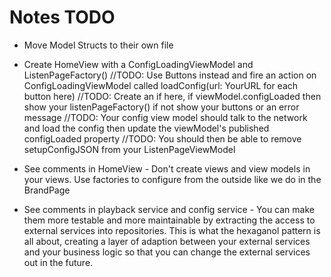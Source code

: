 #  Notes TODO

- Move Model Structs to their own file
- Create HomeView with a ConfigLoadingViewModel and ListenPageFactory() 
    //TODO: Use Buttons instead and fire an action on ConfigLoadingViewModel called loadConfig(url: YourURL for each button here)
    //TODO: Create an if here, if viewModel.configLoaded then show your listenPageFactory() if not show your buttons or an error message
    //TODO: Your config view model should talk to the network and load the config then update the viewModel's published configLoaded property
    //TODO: You should then be able to remove setupConfigJSON from your ListenPageViewModel
    
- See comments in HomeView - Don't create views and view models in your views. Use factories to configure from the outside like we do in the BrandPage
- See comments in playback service and config service - You can make them more testable and more maintainable by extracting the access to external services into repositories.
This is what the hexaganol pattern is all about, creating a layer of adaption between your external services and your business logic so that you can change the external services out in the future.

